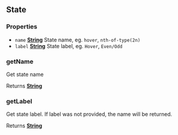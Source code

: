 <!-- Generated by documentation.js. Update this documentation by updating the source code. -->

## State



### Properties

*   `name` **[String][1]** State name, eg. `hover`, `nth-of-type(2n)`
*   `label` **[String][1]** State label, eg. `Hover`, `Even/Odd`

### getName

Get state name

Returns **[String][1]** 

### getLabel

Get state label. If label was not provided, the name will be returned.

Returns **[String][1]** 

[1]: https://developer.mozilla.org/docs/Web/JavaScript/Reference/Global_Objects/String
